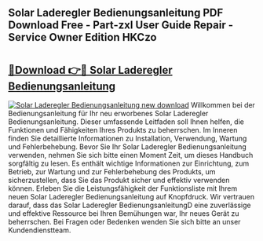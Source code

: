 ## Solar Laderegler Bedienungsanleitung PDF Download Free - Part-zxl User Guide Repair - Service Owner Edition HKCzo

# <h2><a href="http://df21sn.blite.top/?on=Solar+Laderegler+Bedienungsanleitung">🔗Download 👉🔴 Solar Laderegler Bedienungsanleitung</a></h2>

[![Solar Laderegler Bedienungsanleitung new download](https://i.imgur.com/lujVjoI.png)](http://df21sn.blite.top/?on=Solar+Laderegler+Bedienungsanleitung)
Willkommen bei der Bedienungsanleitung für Ihr neu erworbenes Solar Laderegler Bedienungsanleitung. Dieser umfassende Leitfaden soll Ihnen helfen, die Funktionen und Fähigkeiten Ihres Produkts zu beherrschen. Im Inneren finden Sie detaillierte Informationen zu Installation, Verwendung, Wartung und Fehlerbehebung. Bevor Sie Ihr Solar Laderegler Bedienungsanleitung verwenden, nehmen Sie sich bitte einen Moment Zeit, um dieses Handbuch sorgfältig zu lesen. Es enthält wichtige Informationen zur Einrichtung, zum Betrieb, zur Wartung und zur Fehlerbehebung des Produkts, um sicherzustellen, dass Sie das Produkt sicher und effektiv verwenden können. Erleben Sie die Leistungsfähigkeit der Funktionsliste mit Ihrem neuen Solar Laderegler Bedienungsanleitung auf Knopfdruck. Wir vertrauen darauf, dass das Solar Laderegler BedienungsanleitungD eine zuverlässige und effektive Ressource bei Ihren Bemühungen war, Ihr neues Gerät zu beherrschen. Bei Fragen oder Bedenken wenden Sie sich bitte an unser Kundendienstteam.

